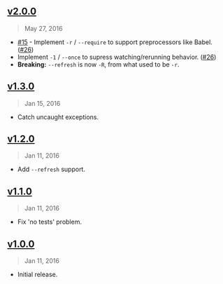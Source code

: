 ## [v2.0.0]
> May 27, 2016

- [#15] - Implement `-r` / `--require` to support preprocessors like Babel. ([#26])
- Implement `-1` / `--once` to supress watching/rerunning behavior. ([#26])
- __Breaking:__ `--refresh` is now `-R`, from what used to be `-r`.

[v2.0.0]: https://github.com/rstacruz/tape-watch/compare/v1.3.0...v2.0.0

## [v1.3.0]
> Jan 15, 2016

- Catch uncaught exceptions.

[v1.3.0]: https://github.com/rstacruz/tape-watch/compare/v1.2.0...v1.3.0

## [v1.2.0]
> Jan 11, 2016

- Add `--refresh` support.

[v1.2.0]: https://github.com/rstacruz/tape-watch/compare/v1.1.0...v1.2.0

## [v1.1.0]
> Jan 11, 2016

- Fix 'no tests' problem.

[v1.1.0]: https://github.com/rstacruz/tape-watch/compare/v1.0.0...v1.1.0

## [v1.0.0]
> Jan 11, 2016

- Initial release.

[v1.0.0]: https://github.com/rstacruz/tape-watch/tree/v1.0.0
[#15]: https://github.com/rstacruz/tape-watch/issues/15
[#26]: https://github.com/rstacruz/tape-watch/issues/26

